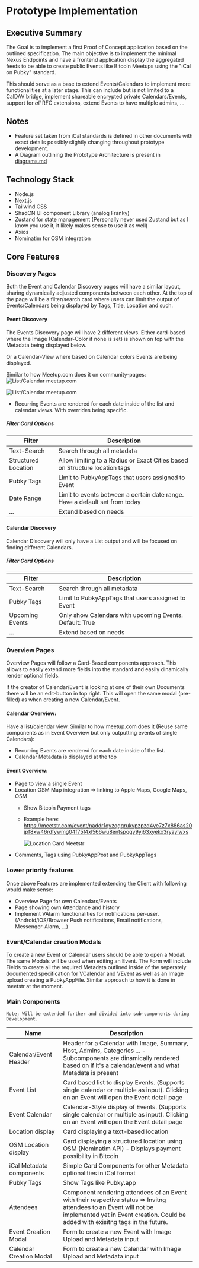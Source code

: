 # Prototype Implementation

## Executive Summary

The Goal is to implement a first Proof of Concept application based on the
outlined specification. The main objective is to implement the minimal Nexus
Endpoints and have a frontend application display the aggregated feeds to be
able to create public Events like Bitcoin Meetups using the "iCal on Pubky"
standard.

This should serve as a base to extend Events/Calendars to implement more
functionalities at a later stage. This can include but is not limited to a
CalDAV bridge, implement shareable encrypted private Calendars/Events, support
for _all_ RFC extensions, extend Events to have multiple admins, ...

## Notes

- Feature set taken from iCal standards is defined in other documents with exact
  details possibly slightly changing throughout prototype development.
- A Diagram outlining the Prototype Architecture is present in
  [diagrams.md](./diagrams.md#full-prototype-architecture-overview)

## Technology Stack

- Node.js
- Next.js
- Tailwind CSS
- ShadCN UI component Library (analog Franky)
- Zustand for state management (Personally never used Zustand but as I know you
  use it, it likely makes sense to use it as well)
- Axios
- Nominatim for OSM integration

## Core Features

### Discovery Pages

Both the Event and Calendar Discovery pages will have a similar layout, sharing
dynamically adjusted components between each other. At the top of the page will
be a filter/search card where users can limit the output of Events/Calendars
being displayed by Tags, Title, Location and such.

#### Event Discovery

The Events Discovery page will have 2 different views. Either card-based where
the Image (Calendar-Color if none is set) is shown on top with the Metadata
being displayed below.

Or a Calendar-View where based on Calendar colors Events are being displayed.

Similar to how Meetup.com does it on community-pages:
![List/Calendar meetup.com](images/screenshots/meetupcom/list_calendar_toggle.png)

![List/Calendar meetup.com](images/screenshots/meetupcom/calendar_overview.png "")

- Recurring Events are rendered for each date inside of the list and calendar
  views. With overrides being specific.

##### Filter Card Options

| Filter              | Description                                                                 |
| ------------------- | --------------------------------------------------------------------------- |
| Text-Search         | Search through all metadata                                                 |
| Structured Location | Allow limiting to a Radius or Exact Cities based on Structure location tags |
| Pubky Tags          | Limit to PubkyAppTags that users assigned to Event                          |
| Date Range          | Limit to events between a certain date range. Have a default set from today |
| ...                 | Extend based on needs                                                       |

#### Calendar Discovery

Calendar Discovery will only have a List output and will be focused on finding
different Calendars.

##### Filter Card Options

| Filter          | Description                                             |
| --------------- | ------------------------------------------------------- |
| Text-Search     | Search through all metadata                             |
| Pubky Tags      | Limit to PubkyAppTags that users assigned to Event      |
| Upcoming Events | Only show Calendars with upcoming Events. Default: True |
| ...             | Extend based on needs                                   |

### Overview Pages

Overview Pages will follow a Card-Based components approach. This allows to
easily extend more fields into the standard and easily dinamically render
optional fields.

If the creator of Calendar/Event is looking at one of their own Documents there
will be an edit-button in top right. This will open the same modal (pre-filled)
as when creating a new Calendar/Event.

#### Calendar Overview:

Have a list/calendar view. Similar to how meetup.com does it (Reuse same
components as in Event Overview but only outputting events of single Calendars):

- Recurring Events are rendered for each date inside of the list.
- Calendar Metadata is displayed at the top

#### Event Overview:

- Page to view a single Event
- Location OSM Map integration => linking to Apple Maps, Google Maps, OSM
  - Show Bitcoin Payment tags
  - Example here:
    https://meetstr.com/event/naddr1qvzqqqrukvpzpzd4ye7z7x886as20jpf8xw46rdfywmg04f75f4xl566wu8entspqqy9yj63xyekx3ryaylwxs

    ![Location Card Meetstr](images/screenshots/meetstr/location_card.png)
- Comments, Tags using PubkyAppPost and PubkyAppTags

### Lower priority features

Once above Features are implemented extending the Client with following would
make sense:

- Overview Page for own Calendars/Events
- Page showing own Attendance and history
- Implement VAlarm functionalities for notifications per-user.
  (Android/iOS/Browser Push notifications, Email notifications, Messenger-Alarm,
  ...)

### Event/Calendar creation Modals

To create a new Event or Calendar users should be able to open a Modal. The same
Modals will be used when editing an Event. The Form will include Fields to
create all the required Metadata outlined inside of the seperately documented
specification for VCalendar and VEvent as well as an Image upload creating a
PubkyAppFile. Similar approach to how it is done in meetstr at the moment.

### Main Components

```
Note: Will be extended further and divided into sub-components during Development.
```

| Name                     | Description                                                                                                                                                                                             |
| ------------------------ | ------------------------------------------------------------------------------------------------------------------------------------------------------------------------------------------------------- |
| Calendar/Event Header    | Header for a Calendar with Image, Summary, Host, Admins, Categories ... - Subcomponents are dinamically rendered based on if it's a calendar/event and what Metadata is present                         |
| Event List               | Card based list to display Events. (Supports single calendar or multiple as input). Clicking on an Event will open the Event detail page                                                                |
| Event Calendar           | Calendar-Style display of Events. (Supports single calendar or multiple as input). Clicking on an Event will open the Event detail page                                                                 |
| Location display         | Card displaying a text-based location                                                                                                                                                                   |
| OSM Location display     | Card displaying a structured location using OSM (Nominatim API) - Displays payment possibility in Bitcoin                                                                                               |
| iCal Metadata components | Simple Card Components for other Metadata optionalities in iCal format                                                                                                                                  |
| Pubky Tags               | Show Tags like Pubky.app                                                                                                                                                                                |
| Attendees                | Component rendering attendees of an Event with their respective status => Invitng attendees to an Event will not be implemented yet in Event creation. Could be added with exisitng tags in the future. |
| Event Creation Modal     | Form to create a new Event with Image Upload and Metadata input                                                                                                                                         |
| Calendar Creation Modal  | Form to create a new Calendar with Image Upload and Metadata input                                                                                                                                      |
